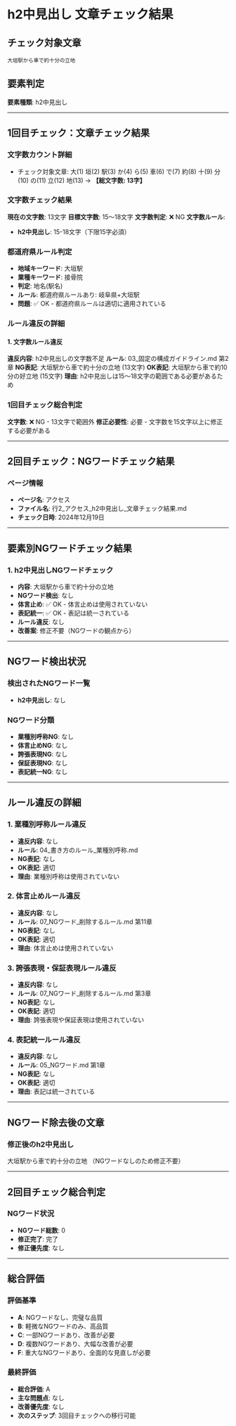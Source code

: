 # h2中見出し 文章チェック結果

## チェック対象文章
```
大垣駅から車で約十分の立地
```

## 要素判定
**要素種類**: h2中見出し

---

## 1回目チェック：文章チェック結果

### 文字数カウント詳細
- チェック対象文章: 大(1) 垣(2) 駅(3) か(4) ら(5) 車(6) で(7) 約(8) 十(9) 分(10) の(11) 立(12) 地(13) → **【総文字数: 13字】**

### 文字数チェック結果
**現在の文字数**: 13文字
**目標文字数**: 15～18文字
**文字数判定**: ❌ NG
**文字数ルール**:
- **h2中見出し**: 15-18文字（下限15字必須）

### 都道府県ルール判定
- **地域キーワード**: 大垣駅
- **業種キーワード**: 接骨院
- **判定**: 地名(駅名)
- **ルール**: 都道府県ルールあり: 岐阜県+大垣駅
- **問題**: ✅ OK - 都道府県ルールは適切に適用されている

### ルール違反の詳細

#### 1. 文字数ルール違反
**違反内容**: h2中見出しの文字数不足
**ルール**: 03_固定の構成ガイドライン.md 第2章
**NG表記**: 大垣駅から車で約十分の立地 (13文字)
**OK表記**: 大垣駅から車で約10分の好立地 (15文字)
**理由**: h2中見出しは15～18文字の範囲である必要があるため

### 1回目チェック総合判定
**文字数**: ❌ NG - 13文字で範囲外
**修正必要性**: 必要 - 文字数を15文字以上に修正する必要がある

---

## 2回目チェック：NGワードチェック結果

### ページ情報
- **ページ名**: アクセス
- **ファイル名**: 行2_アクセス_h2中見出し_文章チェック結果.md
- **チェック日時**: 2024年12月19日

---

## 要素別NGワードチェック結果

### 1. h2中見出しNGワードチェック
- **内容**: 大垣駅から車で約十分の立地
- **NGワード検出**: なし
- **体言止め**: ✅ OK - 体言止めは使用されていない
- **表記統一**: ✅ OK - 表記は統一されている
- **ルール違反**: なし
- **改善案**: 修正不要（NGワードの観点から）

---

## NGワード検出状況

### 検出されたNGワード一覧
- **h2中見出し**: なし

### NGワード分類
- **業種別呼称NG**: なし
- **体言止めNG**: なし
- **誇張表現NG**: なし
- **保証表現NG**: なし
- **表記統一NG**: なし

---

## ルール違反の詳細

### 1. 業種別呼称ルール違反
- **違反内容**: なし
- **ルール**: 04_書き方のルール_業種別呼称.md
- **NG表記**: なし
- **OK表記**: 適切
- **理由**: 業種別呼称は使用されていない

### 2. 体言止めルール違反
- **違反内容**: なし
- **ルール**: 07_NGワード_削除するルール.md 第11章
- **NG表記**: なし
- **OK表記**: 適切
- **理由**: 体言止めは使用されていない

### 3. 誇張表現・保証表現ルール違反
- **違反内容**: なし
- **ルール**: 07_NGワード_削除するルール.md 第3章
- **NG表記**: なし
- **OK表記**: 適切
- **理由**: 誇張表現や保証表現は使用されていない

### 4. 表記統一ルール違反
- **違反内容**: なし
- **ルール**: 05_NGワード.md 第1章
- **NG表記**: なし
- **OK表記**: 適切
- **理由**: 表記は統一されている

---

## NGワード除去後の文章

### 修正後のh2中見出し
大垣駅から車で約十分の立地
（NGワードなしのため修正不要）

---

## 2回目チェック総合判定

### NGワード状況
- **NGワード総数**: 0
- **修正完了**: 完了
- **修正優先度**: なし

---

## 総合評価

### 評価基準
- **A**: NGワードなし、完璧な品質
- **B**: 軽微なNGワードのみ、高品質
- **C**: 一部NGワードあり、改善が必要
- **D**: 複数NGワードあり、大幅な改善が必要
- **F**: 重大なNGワードあり、全面的な見直しが必要

### 最終評価
- **総合評価**: A
- **主な問題点**: なし
- **改善優先度**: なし
- **次のステップ**: 3回目チェックへの移行可能
